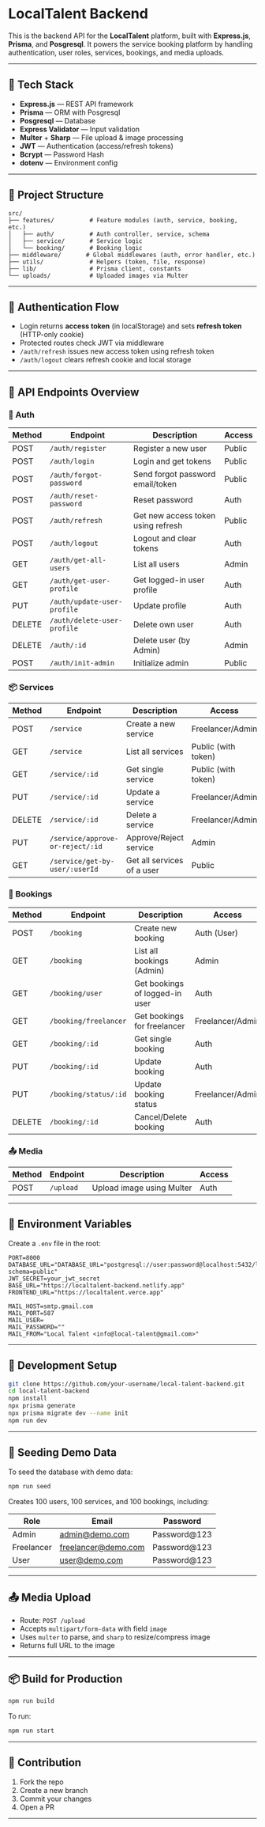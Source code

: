 # LocalTalent Backend

This is the backend API for the **LocalTalent** platform, built with **Express.js**, **Prisma**, and **Posgresql**. It powers the service booking platform by handling authentication, user roles, services, bookings, and media uploads.

---

## 🚀 Tech Stack

- **Express.js** — REST API framework
- **Prisma** — ORM with Posgresql
- **Posgresql** — Database
- **Express Validator** — Input validation
- **Multer** + **Sharp** — File upload & image processing
- **JWT** — Authentication (access/refresh tokens)
- **Bcrypt** — Password Hash
- **dotenv** — Environment config

---

## 📁 Project Structure

```
src/
├── features/          # Feature modules (auth, service, booking, etc.)
│   ├── auth/          # Auth controller, service, schema
│   ├── service/       # Service logic
│   └── booking/       # Booking logic
├── middleware/       # Global middlewares (auth, error handler, etc.)
├── utils/             # Helpers (token, file, response)
├── lib/               # Prisma client, constants
└── uploads/           # Uploaded images via Multer
```

---

## 🔐 Authentication Flow

- Login returns **access token** (in localStorage) and sets **refresh token** (HTTP-only cookie)
- Protected routes check JWT via middleware
- `/auth/refresh` issues new access token using refresh token
- `/auth/logout` clears refresh cookie and local storage

---

## 🔄 API Endpoints Overview

### 🔐 Auth

| Method | Endpoint                    | Description                        | Access |
| ------ | --------------------------- | ---------------------------------- | ------ |
| POST   | `/auth/register`            | Register a new user                | Public |
| POST   | `/auth/login`               | Login and get tokens               | Public |
| POST   | `/auth/forgot-password`     | Send forgot password email/token   | Public |
| POST   | `/auth/reset-password`      | Reset password                     | Auth   |
| POST   | `/auth/refresh`             | Get new access token using refresh | Public |
| POST   | `/auth/logout`              | Logout and clear tokens            | Auth   |
| GET    | `/auth/get-all-users`       | List all users                     | Admin  |
| GET    | `/auth/get-user-profile`    | Get logged-in user profile         | Auth   |
| PUT    | `/auth/update-user-profile` | Update profile                     | Auth   |
| DELETE | `/auth/delete-user-profile` | Delete own user                    | Auth   |
| DELETE | `/auth/:id`                 | Delete user (by Admin)             | Admin  |
| POST   | `/auth/init-admin`          | Initialize admin                   | Public |

### 📦 Services

| Method | Endpoint                         | Description                | Access              |
| ------ | -------------------------------- | -------------------------- | ------------------- |
| POST   | `/service`                       | Create a new service       | Freelancer/Admin    |
| GET    | `/service`                       | List all services          | Public (with token) |
| GET    | `/service/:id`                   | Get single service         | Public (with token) |
| PUT    | `/service/:id`                   | Update a service           | Freelancer/Admin    |
| DELETE | `/service/:id`                   | Delete a service           | Freelancer/Admin    |
| PUT    | `/service/approve-or-reject/:id` | Approve/Reject service     | Admin               |
| GET    | `/service/get-by-user/:userId`   | Get all services of a user | Public              |

### 📅 Bookings

| Method | Endpoint              | Description                    | Access           |
| ------ | --------------------- | ------------------------------ | ---------------- |
| POST   | `/booking`            | Create new booking             | Auth (User)      |
| GET    | `/booking`            | List all bookings (Admin)      | Admin            |
| GET    | `/booking/user`       | Get bookings of logged-in user | Auth             |
| GET    | `/booking/freelancer` | Get bookings for freelancer    | Freelancer/Admin |
| GET    | `/booking/:id`        | Get single booking             | Auth             |
| PUT    | `/booking/:id`        | Update booking                 | Auth             |
| PUT    | `/booking/status/:id` | Update booking status          | Freelancer/Admin |
| DELETE | `/booking/:id`        | Cancel/Delete booking          | Auth             |

### 📤 Media

| Method | Endpoint  | Description               | Access |
| ------ | --------- | ------------------------- | ------ |
| POST   | `/upload` | Upload image using Multer | Auth   |

---

## 🔧 Environment Variables

Create a `.env` file in the root:

```env
PORT=8000
DATABASE_URL="DATABASE_URL="postgresql://user:password@localhost:5432/localtalent?schema=public"
JWT_SECRET=your_jwt_secret
BASE_URL="https://localtalent-backend.netlify.app"
FRONTEND_URL="https://localtalent.verce.app"

MAIL_HOST=smtp.gmail.com
MAIL_PORT=587
MAIL_USER=
MAIL_PASSWORD=""
MAIL_FROM="Local Talent <info@local-talent@gmail.com>"
```

---

## 🔨 Development Setup

```bash
git clone https://github.com/your-username/local-talent-backend.git
cd local-talent-backend
npm install
npx prisma generate
npx prisma migrate dev --name init
npm run dev
```

---

## 🌱 Seeding Demo Data

To seed the database with demo data:

```bash
npm run seed
```

Creates 100 users, 100 services, and 100 bookings, including:

| Role       | Email                                             | Password      |
| ---------- | ------------------------------------------------- | ------------- |
| Admin      | [admin@demo.com](mailto:admin@demo.com)           | Password\@123 |
| Freelancer | [freelancer@demo.com](mailto:freelancer@demo.com) | Password\@123 |
| User       | [user@demo.com](mailto:user@demo.com)             | Password\@123 |

---

## 📤 Media Upload

- Route: `POST /upload`
- Accepts `multipart/form-data` with field `image`
- Uses `multer` to parse, and `sharp` to resize/compress image
- Returns full URL to the image

---

## 📦 Build for Production

```bash
npm run build
```

To run:

```bash
npm run start
```

---

## 🤝 Contribution

1. Fork the repo
2. Create a new branch
3. Commit your changes
4. Open a PR

---
